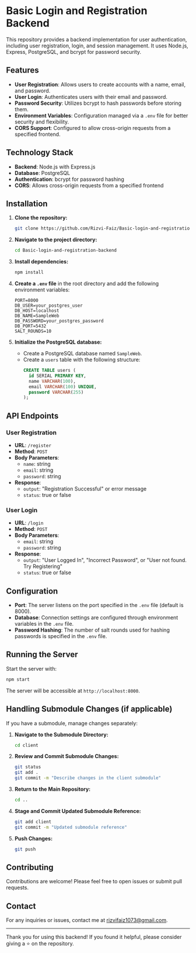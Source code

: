 # Basic Login and Registration Backend

This repository provides a backend implementation for user authentication, including user registration, login, and session management. It uses Node.js, Express, PostgreSQL, and bcrypt for password security.

## Features

- **User Registration**: Allows users to create accounts with a name, email, and password.
- **User Login**: Authenticates users with their email and password.
- **Password Security**: Utilizes bcrypt to hash passwords before storing them.
- **Environment Variables**: Configuration managed via a `.env` file for better security and flexibility.
- **CORS Support**: Configured to allow cross-origin requests from a specified frontend.

## Technology Stack

- **Backend**: Node.js with Express.js
- **Database**: PostgreSQL
- **Authentication**: bcrypt for password hashing
- **CORS**: Allows cross-origin requests from a specified frontend

## Installation

1. **Clone the repository:**
   ```bash
   git clone https://github.com/Rizvi-Faiz/Basic-login-and-registration-backend.git
   ```

2. **Navigate to the project directory:**
   ```bash
   cd Basic-login-and-registration-backend
   ```

3. **Install dependencies:**
   ```bash
   npm install
   ```

4. **Create a `.env` file** in the root directory and add the following environment variables:
   ```env
   PORT=8000
   DB_USER=your_postgres_user
   DB_HOST=localhost
   DB_NAME=SampleWeb
   DB_PASSWORD=your_postgres_password
   DB_PORT=5432
   SALT_ROUNDS=10
   ```

5. **Initialize the PostgreSQL database:**
   - Create a PostgreSQL database named `SampleWeb`.
   - Create a `users` table with the following structure:
     ```sql
     CREATE TABLE users (
       id SERIAL PRIMARY KEY,
       name VARCHAR(100),
       email VARCHAR(100) UNIQUE,
       password VARCHAR(255)
     );
     ```

## API Endpoints

### User Registration

- **URL**: `/register`
- **Method**: `POST`
- **Body Parameters**:
  - `name`: string
  - `email`: string
  - `password`: string
- **Response**:
  - `output`: "Registration Successful" or error message
  - `status`: true or false

### User Login

- **URL**: `/login`
- **Method**: `POST`
- **Body Parameters**:
  - `email`: string
  - `password`: string
- **Response**:
  - `output`: "User Logged In", "Incorrect Password", or "User not found. Try Registering"
  - `status`: true or false

## Configuration

- **Port**: The server listens on the port specified in the `.env` file (default is 8000).
- **Database**: Connection settings are configured through environment variables in the `.env` file.
- **Password Hashing**: The number of salt rounds used for hashing passwords is specified in the `.env` file.

## Running the Server

Start the server with:

```bash
npm start
```

The server will be accessible at `http://localhost:8000`.

## Handling Submodule Changes (if applicable)

If you have a submodule, manage changes separately:

1. **Navigate to the Submodule Directory:**
   ```bash
   cd client
   ```

2. **Review and Commit Submodule Changes:**
   ```bash
   git status
   git add .
   git commit -m "Describe changes in the client submodule"
   ```

3. **Return to the Main Repository:**
   ```bash
   cd ..
   ```

4. **Stage and Commit Updated Submodule Reference:**
   ```bash
   git add client
   git commit -m "Updated submodule reference"
   ```

5. **Push Changes:**
   ```bash
   git push
   ```

## Contributing

Contributions are welcome! Please feel free to open issues or submit pull requests.

## Contact

For any inquiries or issues, contact me at rizvifaiz1073@gmail.com.

---

Thank you for using this backend! If you found it helpful, please consider giving a ⭐ on the repository.
```
